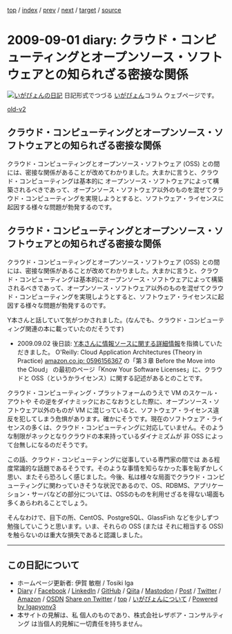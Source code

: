 [top](../index.html) 
 / [index](index.html) 
 / [prev](ig090827.html) 
 / [next](ig090922.html) 
 / [target](https://www.igapyon.jp/igapyon/diary/2009/ig090901.html) 
 / [source](https://github.com/igapyon/diary/blob/master/2009/ig090901.src.md) 

2009-09-01 diary: クラウド・コンピューティングとオープンソース・ソフトウェアとの知られざる密接な関係
=====================================================================================================
[![いがぴょんの日記](https://www.igapyon.jp/igapyon/diary/images/iga202308_256.jpg "いがぴょん")](https://www.igapyon.jp/igapyon/diary/memo/memoigapyon.html) 日記形式でつづる [いがぴょん](https://www.igapyon.jp/igapyon/diary/memo/memoigapyon.html)コラム ウェブページです。

[old-v2](ig090901-orig.html)

## クラウド・コンピューティングとオープンソース・ソフトウェアとの知られざる密接な関係

クラウド・コンピューティングとオープンソース・ソフトウェア (OSS) との間には、密接な関係があることが改めてわかりました。大まかに言うと、クラウド・コンピューティングは基本的に オープンソース・ソフトウェアによって構築されるべきであって、オープンソース・ソフトウェア以外のものを混ぜてクラウド・コンピューティングを実現しようとすると、ソフトウェア・ライセンスに起因する様々な問題が勃発するのです。


## クラウド・コンピューティングとオープンソース・ソフトウェアとの知られざる密接な関係

クラウド・コンピューティングとオープンソース・ソフトウェア (OSS) との間には、密接な関係があることが改めてわかりました。大まかに言うと、クラウド・コンピューティングは基本的にオープンソース・ソフトウェアによって構築されるべきであって、オープンソース・ソフトウェア以外のものを混ぜてクラウド・コンピューティングを実現しようとすると、ソフトウェア・ライセンスに起因する様々な問題が勃発するのです。

Y本さんと話していて気がつかされました。(なんでも、クラウド・コンピューティング関連の本に載っていたのだそうです)

* 2009.09.02 後日談:  [Y本さんに情報ソースに関する詳細情報](http://d.hatena.ne.jp/ymoto/20090901)を指摘していただきました。
  O'Reilly: Cloud Application Architectures (Theory in Practice) [amazon.co.jp: 0596156367](http://www.amazon.co.jp/exec/obidos/ASIN/0596156367/igapyondiary-22)
  の「第３章 Before the Move into the Cloud」 の最初のページ「Know Your Software Licenses」に、クラウドと
  OSS（というかライセンス）に関する記述があるとのことです。

クラウド・コンピューティング・プラットフォームのうえで VM のスケール・アウトや その逆をダイナミックにおこなおうとした際に、オープンソース・ソフトウェア以外のものが
VM に混じっていると、ソフトウェア・ライセンス違反を犯してしまう危惧があります。確かにそうです。現在のソフトウェア・ライセンスの多くは、クラウド・コンピューティングに対応していません。そのような制限がネックとなりクラウドの本来持っているダイナミズムが 非 OSS によって台無しになるのだそうです。

この話、クラウド・コンピューティングに従事している専門家の間では ある程度常識的な話題であるそうです。そのような事情を知らなかった事を恥ずかしく思い、またそら恐ろしく感じました。今後、私は様々な局面でクラウド・コンピューティングに関わっていきそうな状況であるので、OS、RDBMS、アプリケーション・サーバなどの部分については、OSSのものを利用せざるを得ない場面も多くあらわれることでしょう。

そんなわけで、目下の所、CentOS、PostgreSQL、GlassFish などを少しずつ勉強していこうと思います。いま、それらの OSS
(または それに相当する OSS) を触らないのは重大な損失であると認識しました。


----------------------------------------------------------------------------------------------------

## この日記について

* ホームページ更新者: 伊賀 敏樹 / Tosiki Iga
* [Diary](https://www.igapyon.jp/igapyon/diary/) / [Facebook](https://www.facebook.com/igapyon) / [LinkedIn](https://www.linkedin.com/in/toshikiiga) / [GitHub](https://github.com/igapyon) / [Qiita](https://qiita.com/igapyon) / [Mastodon](https://social.vivaldi.net/@igapyon) / [Post](https://post.news/igapyon) / [Twitter](https://twitter.com/ToshikiIga) / [Amazon](https://www.amazon.co.jp/%E4%BC%8A%E8%B3%80-%E6%95%8F%E6%A8%B9/e/B004LTQWCQ) / [OSDN](https://ja.osdn.net/users/iga/)
[Share on Twitter](https://twitter.com/intent/tweet?hashtags=igapyon%2Cdiary%2C%E3%81%84%E3%81%8C%E3%81%B4%E3%82%87%E3%82%93&text=%E3%82%AF%E3%83%A9%E3%82%A6%E3%83%89%E3%83%BB%E3%82%B3%E3%83%B3%E3%83%94%E3%83%A5%E3%83%BC%E3%83%86%E3%82%A3%E3%83%B3%E3%82%B0%E3%81%A8%E3%82%AA%E3%83%BC%E3%83%97%E3%83%B3%E3%82%BD%E3%83%BC%E3%82%B9%E3%83%BB%E3%82%BD%E3%83%95%E3%83%88%E3%82%A6%E3%82%A7%E3%82%A2%E3%81%A8%E3%81%AE%E7%9F%A5%E3%82%89%E3%82%8C%E3%81%96%E3%82%8B%E5%AF%86%E6%8E%A5%E3%81%AA%E9%96%A2%E4%BF%82&url=https%3A%2F%2Fwww.igapyon.jp%2Figapyon%2Fdiary%2F2009%2Fig090901.html) / [top](../index.html) / [いがぴょんについて](https://www.igapyon.jp/igapyon/diary/memo/memoigapyon.html) / [Powered by Igapyonv3](https://github.com/igapyon/igapyonv3)
* 本サイトの見解は、私 個人のものであり、株式会社レザボア・コンサルティング は当個人的見解に一切責任を持ちません。 
